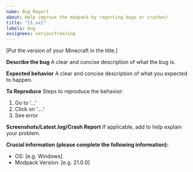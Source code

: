 ```yaml
---
name: Bug Report
about: Help improve the modpack by reporting bugs or crashes!
title: "[1.xx]"
labels: bug
assignees: seriousfreezing
---
```


[Put the version of your Minecraft in the title.]

**Describe the bug**
A clear and concise description of what the bug is.

**Expected behavior**
A clear and concise description of what you expected to happen.

**To Reproduce**
Steps to reproduce the behavior:
1. Go to '...'
2. Click on '....'
3. See error

**Screenshots/Latest.log/Crash Report**
If applicable, add to help explain your problem.

**Crucial information (please complete the following information):**
 - OS: [e.g. Windows]
 - Modpack Version: [e.g. 21.0.0]